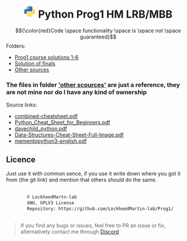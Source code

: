 <div align="center"><h1><img src="https://github.com/LockheedMartin-lab/Prog1/blob/main/Other%20sources%20/Other/Python-logo-notext.svg.png" alt="" height=32px width=32px></img>&nbspPython Prog1 HM LRB/MBB</h1></div>

$${\color{red}Code \space functionality \space is \space not \space guaranteed}$$
Folders:
* [Prog1 course solutions 1-6](https://github.com/LockheedMartin-lab/Prog1/tree/main/Solution)
* [Solution of finals](https://github.com/LockheedMartin-lab/Prog1/tree/main/Finals)
* [Other sources](https://github.com/LockheedMartin-lab/Prog1/tree/main/Other%20sources%20)



### The files in folder ['other scources'](https://github.com/LockheedMartin-lab/Prog1/tree/main/Other%20sources%20) are just a reference, they are not mine nor do I have any kind of ownership
 Source links:
 
 * [combined-cheatsheet.pdf](http://parallel.vub.ac.be/education/python/cheatsheets/combined-cheatsheet.pdf)
 * [Python_Cheat_Sheet_for_Beginners.pdf](https://www.datacamp.com/cheat-sheet/getting-started-with-python-cheat-sheet)
 * [davechild_python.pdf](https://cheatography.com/davechild/cheat-sheets/python/)
 * [Data-Structures-Cheat-Sheet-Full-Image.pdf](https://intellipaat.com/blog/tutorial/python-tutorial/data-structures-with-python-cheat-sheet/?US)
 * [mementopython3-english.pdf](https://perso.limsi.fr/pointal/_media/python:cours:mementopython3-english.pdf)

## Licence
Just use it with common sence, if you use it write down where you got it from (the git link) and mention that others should do the same. 

<pre>
    <code "color:white;background-color:black">
        ©️ LockheedMartn-lab
        GNU, GPLV3 License
        Repository: https://github.com/LockheedMartin-lab/Prog1/
    </code>
</pre>


<blockquote>If you find any bugs or issues, feel free to PR an issue or fix, alternatively contact me through <a href="https://discordapp.com/users/583700813818626109/">Discord</a>
